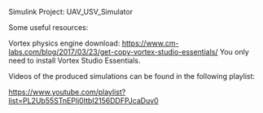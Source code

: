 Simulink Project: UAV_USV_Simulator




Some useful resources:

Vortex physics engine download: https://www.cm-labs.com/blog/2017/03/23/get-copy-vortex-studio-essentials/
You only need to install Vortex Studio Essentials.



Videos of the produced simulations can be found in the following playlist:

https://www.youtube.com/playlist?list=PL2Ub55STnEPlj0ItbI2156DDFPJcaDuv0

